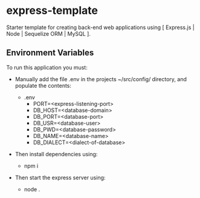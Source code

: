 # express-template

Starter template for creating back-end web applications using [ Express.js | Node | Sequelize ORM | MySQL ].

## Environment Variables

To run this application you must:

-   Manually add the file .env in the projects ~/src/config/ directory, and populate the contents:

    -   .env
        -   PORT=\<express-listening-port>
        -   DB_HOST=\<database-domain>
        -   DB_PORT=\<database-port>
        -   DB_USR=\<database-user>
        -   DB_PWD=\<database-password>
        -   DB_NAME=\<database-name>
        -   DB_DIALECT=\<dialect-of-database>

-   Then install dependencies using:

    -   npm i

-   Then start the express server using:
    -   node .

